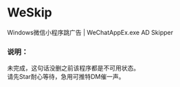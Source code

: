 # WeSkip
Windows微信小程序跳广告 | WeChatAppEx.exe AD Skipper
### 说明：
未完成，这句话没删之前该程序都是不可用状态。  
请先Star耐心等待，急用可推特DM催一声。
